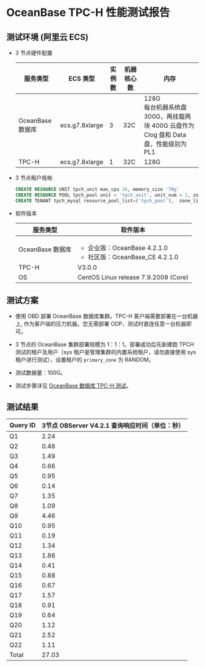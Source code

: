 # OceanBase TPC-H 性能测试报告

## 测试环境 (阿里云 ECS)

* 3 节点硬件配置  

    | 服务类型 | ECS 类型 | 实例数 | 机器核心数 | 内存 |
    | --- | --- | --- | --- | --- |
    | OceanBase 数据库 | ecs.g7.8xlarge | 3 | 32C | 128G <br>每台机器系统盘 300G，再挂载两块 400G 云盘作为 Clog 盘和 Data 盘，性能级别为 PL1|
    | TPC-H | ecs.g7.8xlarge | 1 | 32C | 128G |

* 3 节点租户规格

    ```sql
    CREATE RESOURCE UNIT tpch_unit max_cpu 26, memory_size '70g'
    CREATE RESOURCE POOL tpch_pool unit = 'tpch_unit', unit_num = 1, zone_list=('zone1','zone2','zone3');
    CREATE TENANT tpch_mysql resource_pool_list=('tpch_pool'),  zone_list('zone1', 'zone2', 'zone3'), primary_zone=RANDOM, locality='F@zone1,F@zone2,F@zone3' set variables ob_compatibility_mode='mysql', ob_tcp_invited_nodes='%';
    ```

* 软件版本  

    | 服务类型 | 软件版本 |
    | --- | --- |
    | OceanBase 数据库 |  <ul><li>企业版：OceanBase 4.2.1.0</li> <li>社区版：OceanBase_CE 4.2.1.0 </li></ul>|
    | TPC-H | V3.0.0 |
    | OS | CentOS Linux release 7.9.2009 (Core) |

## 测试方案

* 使用 OBD 部署 OceanBase 数据库集群。TPC-H 客户端需要部署在一台机器上, 作为客户端的压力机器。您无需部署 ODP，测试时直连任意一台机器即可。

* 3 节点的 OceanBase 集群部署规模为 1：1：1。部署成功后先新建跑 TPCH 测试的租户及用户（sys 租户是管理集群的内置系统租户，请勿直接使用 sys 租户进行测试），设置租户的 `primary_zone` 为 RANDOM。

* 测试数据量：100G。

* 测试步骤详见 [OceanBase 数据库 TPC-H 测试](../1100.performance-test/100.run-the-tpc-h-benchmark-on-oceanbase-database.md)。
  
## 测试结果

| **Query ID** | **3节点 OBServer V4.2.1 查询响应时间（单位：秒）** |
| --- | --- |
| Q1 | 2.24 |
| Q2 | 0.48 |
| Q3 | 1.49 |
| Q4 | 0.66 |
| Q5 | 0.95 |
| Q6 | 0.14 |
| Q7 | 1.35 |
| Q8 | 1.09 |
| Q9 | 4.46 |
| Q10 | 0.95 |
| Q11 | 0.19 |
| Q12 | 1.34 |
| Q13 | 1.86 |
| Q14 | 0.41 |
| Q15 | 0.88 |
| Q16 | 0.67 |
| Q17 | 1.57 |
| Q18 | 0.91 |
| Q19 | 0.64 |
| Q20 | 1.12 |
| Q21 | 2.52 |
| Q22 | 1.11 |
| Total | 27.03 |
